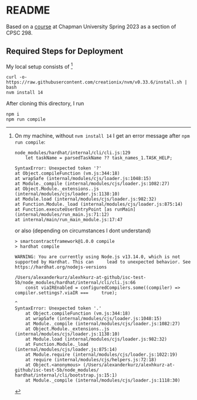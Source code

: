 # README

Based on a [course](https://github.com/alexhkurz/introduction-to-smart-contracts) at Chapman University Spring 2023 as a section of CPSC 298.

## Required Steps for Deployment

My local setup consists of [^error]

```
curl -o- https://raw.githubusercontent.com/creationix/nvm/v0.33.6/install.sh | bash
nvm install 14
```

After cloning this directory, I run 

```
npm i 
npm run compile
```


[^error]: On my machine, without `nvm install 14` I get an error message after `npm run compile`:

    ```
    node_modules/hardhat/internal/cli/cli.js:129
        let taskName = parsedTaskName ?? task_names_1.TASK_HELP;
    
    SyntaxError: Unexpected token '?'
    at Object.compileFunction (vm.js:344:18)
    at wrapSafe (internal/modules/cjs/loader.js:1048:15)
    at Module._compile (internal/modules/cjs/loader.js:1082:27)
    at Object.Module._extensions..js (internal/modules/cjs/loader.js:1138:10)
    at Module.load (internal/modules/cjs/loader.js:982:32)
    at Function.Module._load (internal/modules/cjs/loader.js:875:14)
    at Function.executeUserEntryPoint [as runMain] (internal/modules/run_main.js:71:12)
    at internal/main/run_main_module.js:17:47
    ```

    or also (depending on circumstances I dont understand)
    
    ```
    > smartcontractframework@1.0.0 compile
    > hardhat compile
    
    WARNING: You are currently using Node.js v13.14.0, which is not supported by Hardhat. This can     lead to unexpected behavior. See https://hardhat.org/nodejs-versions
    
    /Users/alexanderkurz/alexhkurz-at-github/isc-test-5b/node_modules/hardhat/internal/cli/cli.js:66
        const viaIREnabled = configuredCompilers.some((compiler) => compiler.settings?.viaIR ===     true);
                                                                                      ^   
    SyntaxError: Unexpected token '.'
        at Object.compileFunction (vm.js:344:18)
        at wrapSafe (internal/modules/cjs/loader.js:1048:15)
        at Module._compile (internal/modules/cjs/loader.js:1082:27)
        at Object.Module._extensions..js (internal/modules/cjs/loader.js:1138:10)
        at Module.load (internal/modules/cjs/loader.js:982:32)
        at Function.Module._load (internal/modules/cjs/loader.js:875:14)
        at Module.require (internal/modules/cjs/loader.js:1022:19)
        at require (internal/modules/cjs/helpers.js:72:18)
        at Object.<anonymous> (/Users/alexanderkurz/alexhkurz-at-github/isc-test-5b/node_modules/    hardhat/internal/cli/bootstrap.js:15:1)
        at Module._compile (internal/modules/cjs/loader.js:1118:30)
    ```